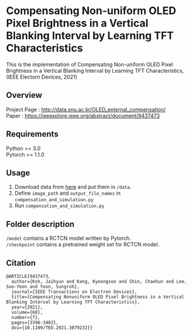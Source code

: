 # Compensating Non-uniform OLED Pixel Brightness in a Vertical Blanking Interval by Learning TFT Characteristics
This is the implementation of Compensating Non-uniform OLED Pixel Brightness in a Vertical Blanking Interval by Learning TFT Characteristics, (IEEE Electorn Devices, 2021)

## Overview
Project Page : http://data.snu.ac.kr/OLED_external_compensation/ <br>
Paper : https://ieeexplore.ieee.org/abstract/document/9437473

## Requirements
Python >= 3.0 <br>
Pytorch >= 1.1.0

## Usage
1. Download data from [here](https://drive.google.com/file/d/17Pr7rX17_iRrGtgGMpMid5WeGJwIyVhS/view?usp=sharing) and put them in ```/data```.
2. Define ```image_path``` and ```output_file_names``` in ```compensation_and_simulation.py```
3. Run ```compensation_and_simulation.py```

## Folder description
```/model``` contains a RCTCN model written by Pytorch.  
```/checkpoint``` contains a pretrained weight set for RCTCN model.

## Citation
```
@ARTICLE{9437473,
  author={Koh, Jaihyun and Kang, Kyeongsoo and Shin, Chaehun and Lee, Soo-Yeon and Yoon, Sungroh},
  journal={IEEE Transactions on Electron Devices}, 
  title={Compensating Nonuniform OLED Pixel Brightness in a Vertical Blanking Interval by Learning TFT Characteristics}, 
  year={2021},
  volume={68},
  number={7},
  pages={3396-3402},
  doi={10.1109/TED.2021.3079232}}
```
